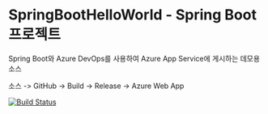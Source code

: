 # SpringBootHelloWorld - Spring Boot 프로젝트 
Spring Boot와 Azure DevOps를 사용하여 Azure App Service에 게시하는 데모용 소스

소스 -> GitHub -> Build -> Release -> Azure Web App

[![Build Status](https://dev.azure.com/redplus/SpringBootHelloWorld/_apis/build/status/SpringBootHelloWorld-Maven-CI?branchName=master)](https://dev.azure.com/redplus/SpringBootHelloWorld/_build/latest?definitionId=20&branchName=master)
